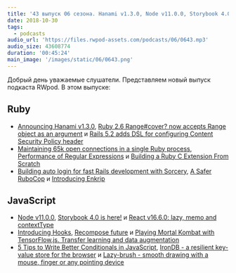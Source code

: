```yaml
---
title: '43 выпуск 06 сезона. Hanami v1.3.0, Node v11.0.0, Storybook 4.0, React v16.6.0, Enkrip, IronDB, Lazy-brush и прочее'
date: 2018-10-30
tags:
  - podcasts
audio_url: 'https://files.rwpod-assets.com/podcasts/06/0643.mp3'
audio_size: 43608774
duration: '00:45:24'
main_image: '/images/static/06/0643.png'
---
```


Добрый день уважаемые слушатели. Представляем новый выпуск подкаста RWpod. В этом выпуске:

## Ruby

- [Announcing Hanami v1.3.0](http://hanamirb.org/blog/2018/10/24/announcing-hanami-130.html), [Ruby 2.6 Range#cover? now accepts Range object as an argument](https://blog.bigbinary.com/2018/10/24/ruby-2-6-range-cover-now-accepts-range-object.html) и [Rails 5.2 adds DSL for configuring Content Security Policy header](https://blog.bigbinary.com/2018/10/23/rails-5-2-adds-dsl-for-configuring-content-security-policy-header.html)
- [Maintaining 65k open connections in a single Ruby process](http://www.wjwh.eu/posts/2018-10-29-double-hijack.html), [Performance of Regular Expressions](https://medium.com/textmaster-engineering/performance-of-regular-expressions-81371f569698) и [Building a Ruby C Extension From Scratch](https://blog.appsignal.com/2018/10/30/ruby-magic-building-a-ruby-c-extension-from-scratch.html)
- [Building auto login for fast Rails development with Sorcery](http://nts.strzibny.name/building-auto-login-for-fast-rails-development-with-sorcery/), [A Safer RuboCop](https://metaredux.com/posts/2018/10/27/a-safer-rubocop.html) и [Introducing Enkrip](https://www.railsmine.net/2018/10/introducing-enkrip.html)

## JavaScript

- [Node v11.0.0](https://nodejs.org/en/blog/release/v11.0.0/), [Storybook 4.0 is here!](https://medium.com/storybookjs/storybook-4-0-is-here-10b9857fc7de) и [React v16.6.0: lazy, memo and contextType](https://reactjs.org/blog/2018/10/23/react-v-16-6.html)
- [Introducing Hooks](https://reactjs.org/docs/hooks-intro.html), [Recompose future](https://github.com/acdlite/recompose#a-note-from-the-author-acdlite-oct-25-2018) и [Playing Mortal Kombat with TensorFlow.js. Transfer learning and data augmentation](https://blog.mgechev.com/2018/10/20/transfer-learning-tensorflow-js-data-augmentation-mobile-net/)
- [5 Tips to Write Better Conditionals in JavaScript](https://scotch.io/bar-talk/5-tips-to-write-better-conditionals-in-javascript), [IronDB - a resilient key-value store for the browser](https://github.com/gruns/irondb) и [Lazy-brush - smooth drawing with a mouse, finger or any pointing device](https://github.com/dulnan/lazy-brush)
